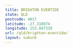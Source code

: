 ```yaml
---
title: BRIGHTON EVENTIDE
state: QLD
postcode: 4017
latitude: -27.318074
longitude: 153.047339
url: /qld/brighton-eventide/
layout: suburb
---
```

